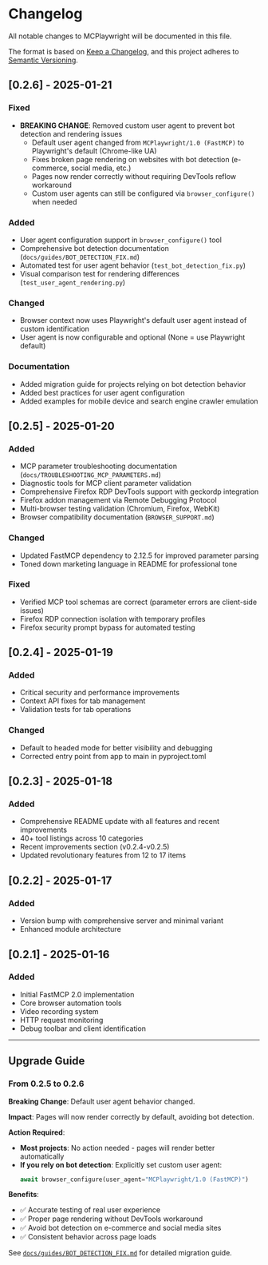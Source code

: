 # Changelog

All notable changes to MCPlaywright will be documented in this file.

The format is based on [Keep a Changelog](https://keepachangelog.com/en/1.0.0/),
and this project adheres to [Semantic Versioning](https://semver.org/spec/v2.0.0.html).

## [0.2.6] - 2025-01-21

### Fixed

- **BREAKING CHANGE**: Removed custom user agent to prevent bot detection and rendering issues
  - Default user agent changed from `MCPlaywright/1.0 (FastMCP)` to Playwright's default (Chrome-like UA)
  - Fixes broken page rendering on websites with bot detection (e-commerce, social media, etc.)
  - Pages now render correctly without requiring DevTools reflow workaround
  - Custom user agents can still be configured via `browser_configure()` when needed

### Added

- User agent configuration support in `browser_configure()` tool
- Comprehensive bot detection documentation (`docs/guides/BOT_DETECTION_FIX.md`)
- Automated test for user agent behavior (`test_bot_detection_fix.py`)
- Visual comparison test for rendering differences (`test_user_agent_rendering.py`)

### Changed

- Browser context now uses Playwright's default user agent instead of custom identification
- User agent is now configurable and optional (None = use Playwright default)

### Documentation

- Added migration guide for projects relying on bot detection behavior
- Added best practices for user agent configuration
- Added examples for mobile device and search engine crawler emulation

## [0.2.5] - 2025-01-20

### Added

- MCP parameter troubleshooting documentation (`docs/TROUBLESHOOTING_MCP_PARAMETERS.md`)
- Diagnostic tools for MCP client parameter validation
- Comprehensive Firefox RDP DevTools support with geckordp integration
- Firefox addon management via Remote Debugging Protocol
- Multi-browser testing validation (Chromium, Firefox, WebKit)
- Browser compatibility documentation (`BROWSER_SUPPORT.md`)

### Changed

- Updated FastMCP dependency to 2.12.5 for improved parameter parsing
- Toned down marketing language in README for professional tone

### Fixed

- Verified MCP tool schemas are correct (parameter errors are client-side issues)
- Firefox RDP connection isolation with temporary profiles
- Firefox security prompt bypass for automated testing

## [0.2.4] - 2025-01-19

### Added

- Critical security and performance improvements
- Context API fixes for tab management
- Validation tests for tab operations

### Changed

- Default to headed mode for better visibility and debugging
- Corrected entry point from app to main in pyproject.toml

## [0.2.3] - 2025-01-18

### Added

- Comprehensive README update with all features and recent improvements
- 40+ tool listings across 10 categories
- Recent improvements section (v0.2.4-v0.2.5)
- Updated revolutionary features from 12 to 17 items

## [0.2.2] - 2025-01-17

### Added

- Version bump with comprehensive server and minimal variant
- Enhanced module architecture

## [0.2.1] - 2025-01-16

### Added

- Initial FastMCP 2.0 implementation
- Core browser automation tools
- Video recording system
- HTTP request monitoring
- Debug toolbar and client identification

---

## Upgrade Guide

### From 0.2.5 to 0.2.6

**Breaking Change**: Default user agent behavior changed.

**Impact**: Pages will now render correctly by default, avoiding bot detection.

**Action Required**:
- **Most projects**: No action needed - pages will render better automatically
- **If you rely on bot detection**: Explicitly set custom user agent:
  ```python
  await browser_configure(user_agent="MCPlaywright/1.0 (FastMCP)")
  ```

**Benefits**:
- ✅ Accurate testing of real user experience
- ✅ Proper page rendering without DevTools workaround
- ✅ Avoid bot detection on e-commerce and social media sites
- ✅ Consistent behavior across page loads

See [`docs/guides/BOT_DETECTION_FIX.md`](docs/guides/BOT_DETECTION_FIX.md) for detailed migration guide.
